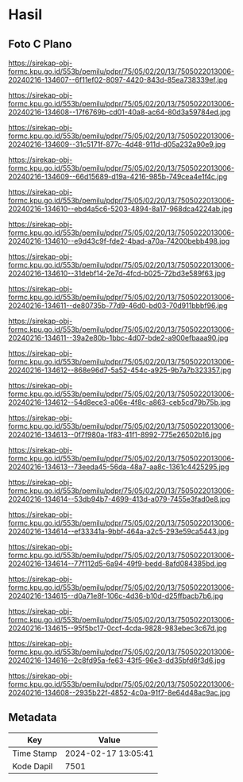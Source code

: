 # Hasil

## Foto C Plano

https://sirekap-obj-formc.kpu.go.id/553b/pemilu/pdpr/75/05/02/20/13/7505022013006-20240216-134607--6f11ef02-8097-4420-843d-85ea738339ef.jpg

https://sirekap-obj-formc.kpu.go.id/553b/pemilu/pdpr/75/05/02/20/13/7505022013006-20240216-134608--17f6769b-cd01-40a8-ac64-80d3a59784ed.jpg

https://sirekap-obj-formc.kpu.go.id/553b/pemilu/pdpr/75/05/02/20/13/7505022013006-20240216-134609--31c5171f-877c-4d48-911d-d05a232a90e9.jpg

https://sirekap-obj-formc.kpu.go.id/553b/pemilu/pdpr/75/05/02/20/13/7505022013006-20240216-134609--66d15689-d19a-4216-985b-749cea4e1f4c.jpg

https://sirekap-obj-formc.kpu.go.id/553b/pemilu/pdpr/75/05/02/20/13/7505022013006-20240216-134610--ebd4a5c6-5203-4894-8a17-968dca4224ab.jpg

https://sirekap-obj-formc.kpu.go.id/553b/pemilu/pdpr/75/05/02/20/13/7505022013006-20240216-134610--e9d43c9f-fde2-4bad-a70a-74200bebb498.jpg

https://sirekap-obj-formc.kpu.go.id/553b/pemilu/pdpr/75/05/02/20/13/7505022013006-20240216-134610--31debf14-2e7d-4fcd-b025-72bd3e589f63.jpg

https://sirekap-obj-formc.kpu.go.id/553b/pemilu/pdpr/75/05/02/20/13/7505022013006-20240216-134611--de80735b-77d9-46d0-bd03-70d911bbbf96.jpg

https://sirekap-obj-formc.kpu.go.id/553b/pemilu/pdpr/75/05/02/20/13/7505022013006-20240216-134611--39a2e80b-1bbc-4d07-bde2-a900efbaaa90.jpg

https://sirekap-obj-formc.kpu.go.id/553b/pemilu/pdpr/75/05/02/20/13/7505022013006-20240216-134612--868e96d7-5a52-454c-a925-9b7a7b323357.jpg

https://sirekap-obj-formc.kpu.go.id/553b/pemilu/pdpr/75/05/02/20/13/7505022013006-20240216-134612--54d8ece3-a06e-4f8c-a863-ceb5cd79b75b.jpg

https://sirekap-obj-formc.kpu.go.id/553b/pemilu/pdpr/75/05/02/20/13/7505022013006-20240216-134613--0f7f980a-1f83-41f1-8992-775e26502b16.jpg

https://sirekap-obj-formc.kpu.go.id/553b/pemilu/pdpr/75/05/02/20/13/7505022013006-20240216-134613--73eeda45-56da-48a7-aa8c-1361c4425295.jpg

https://sirekap-obj-formc.kpu.go.id/553b/pemilu/pdpr/75/05/02/20/13/7505022013006-20240216-134614--53db94b7-4699-413d-a079-7455e3fad0e8.jpg

https://sirekap-obj-formc.kpu.go.id/553b/pemilu/pdpr/75/05/02/20/13/7505022013006-20240216-134614--ef33341a-9bbf-464a-a2c5-293e59ca5443.jpg

https://sirekap-obj-formc.kpu.go.id/553b/pemilu/pdpr/75/05/02/20/13/7505022013006-20240216-134614--77f112d5-6a94-49f9-bedd-8afd084385bd.jpg

https://sirekap-obj-formc.kpu.go.id/553b/pemilu/pdpr/75/05/02/20/13/7505022013006-20240216-134615--d0a71e8f-106c-4d36-b10d-d25ffbacb7b6.jpg

https://sirekap-obj-formc.kpu.go.id/553b/pemilu/pdpr/75/05/02/20/13/7505022013006-20240216-134615--95f5bc17-0ccf-4cda-9828-983ebec3c67d.jpg

https://sirekap-obj-formc.kpu.go.id/553b/pemilu/pdpr/75/05/02/20/13/7505022013006-20240216-134616--2c8fd95a-fe63-43f5-96e3-dd35bfd6f3d6.jpg

https://sirekap-obj-formc.kpu.go.id/553b/pemilu/pdpr/75/05/02/20/13/7505022013006-20240216-134608--2935b22f-4852-4c0a-91f7-8e64d48ac9ac.jpg


## Metadata

| Key        | Value               |
| ---------- | ------------------- |
| Time Stamp | 2024-02-17 13:05:41 |
| Kode Dapil | 7501                |



